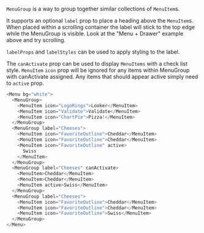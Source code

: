 `MenuGroup` is a way to group together similar collections of `MenuItem`s.

It supports an optional `label` prop to place a heading above the `MenuItem`s. When placed within a scrolling container the label will stick to the top edge while the MenuGroup is visible. Look at the "Menu + Drawer" example above and try scrolling.

`labelProps` and `labelStyles` can be used to apply styling to the label.

The `canActivate` prop can be used to display `MenuItems` with a check list style. `MenuItem` `icon` prop will be ignored for any items within MenuGroup with canActivate assigned. Any items that should appear active simply need to `active` prop.

```js
<Menu bg="white">
  <MenuGroup>
    <MenuItem icon="LogoRings">Looker</MenuItem>
    <MenuItem icon="Validate">Validate</MenuItem>
    <MenuItem icon="ChartPie">Pizza!</MenuItem>
  </MenuGroup>
  <MenuGroup label="Cheeses">
    <MenuItem icon="FavoriteOutline">Cheddar</MenuItem>
    <MenuItem icon="FavoriteOutline">Cheddar</MenuItem>
    <MenuItem icon="FavoriteOutline" active>
      Swiss
    </MenuItem>
  </MenuGroup>
  <MenuGroup label="Cheeses" canActivate>
    <MenuItem>Cheddar</MenuItem>
    <MenuItem>Cheddar</MenuItem>
    <MenuItem active>Swiss</MenuItem>
  </MenuGroup>
  <MenuGroup label="Cheeses">
    <MenuItem icon="FavoriteOutline">Cheddar</MenuItem>
    <MenuItem icon="FavoriteOutline">Cheddar</MenuItem>
    <MenuItem icon="FavoriteOutline">Swiss</MenuItem>
  </MenuGroup>
</Menu>
```

